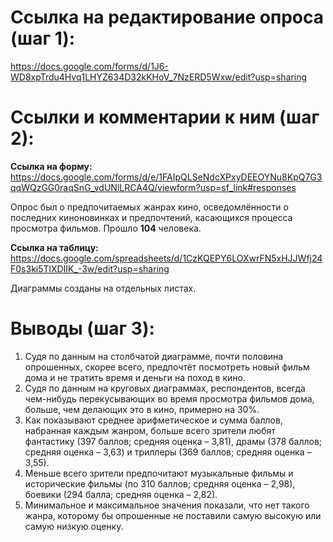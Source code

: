 # Ссылка на редактирование опроса (шаг 1):
<https://docs.google.com/forms/d/1J6-WD8xpTrdu4Hvq1LHYZ634D32kKHoV_7NzERD5Wxw/edit?usp=sharing>


# Ссылки и комментарии к ним (шаг 2):

**Ссылка на форму:** <https://docs.google.com/forms/d/e/1FAIpQLSeNdcXPxyDEEOYNu8KpQ7G3qqWQzGG0raqSnG_vdUNlLRCA4Q/viewform?usp=sf_link#responses>

Опрос был о предпочитаемых жанрах кино, осведомлённости о последних киноновинках и предпочтений, касающихся процесса просмотра фильмов. Прошло __104__ человека. 

**Ссылка на таблицу:** <https://docs.google.com/spreadsheets/d/1CzKQEPY6LOXwrFN5xHJJWfj24F0s3ki5TlXDIIK_-3w/edit?usp=sharing>

Диаграммы созданы на отдельных листах. 

# Выводы (шаг 3):
1. Судя по данным на столбчатой диаграмме, почти половина опрошенных, скорее всего, предпочтёт посмотреть новый фильм дома и не тратить время и деньги на поход в кино. 
2. Судя по данным на круговых диаграммах, респондентов, всегда чем-нибудь перекусывающих во время просмотра фильмов дома, больше, чем делающих это в кино, примерно на 30%. 
3. Как показывают среднее арифметическое и сумма баллов, набранная каждым жанром, больше всего зрители любят фантастику (397 баллов; средняя оценка – 3,81), драмы (378 баллов; средняя оценка – 3,63) и триллеры (369 баллов; средняя оценка – 3,55). 
4. Меньше всего зрители предпочитают музыкальные фильмы и исторические фильмы (по 310 баллов; средняя оценка – 2,98), боевики (294 балла; средняя оценка – 2,82). 
5. Минимальное и максимальное значения показали, что нет такого жанра, которому бы опрошенные не поставили самую высокую или самую низкую оценку. 
